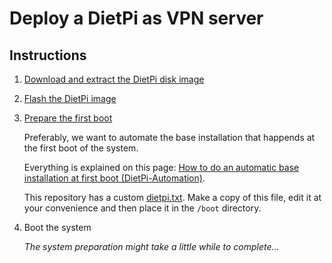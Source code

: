 # Deploy a DietPi as VPN server

## Instructions

1. [Download and extract the DietPi disk image](https://dietpi.com/docs/install/#1-download-and-extract-the-dietpi-disk-image)
2. [Flash the DietPi image](https://dietpi.com/docs/install/#2-flash-the-dietpi-image)
3. [Prepare the first boot](https://dietpi.com/docs/install/#3-prepare-the-first-boot)

    Preferably, we want to automate the base installation that happends at the first boot of the system.

    Everything is explained on this page: [How to do an automatic base installation at first boot (DietPi-Automation)](https://dietpi.com/docs/usage/#how-to-do-an-automatic-base-installation-at-first-boot-dietpi-automation).

    This repository has a custom [dietpi.txt](./dietpi.txt).
    Make a copy of this file, edit it at your convenience and then place it in the `/boot` directory.

4. Boot the system

    *The system preparation might take a little while to complete...*

